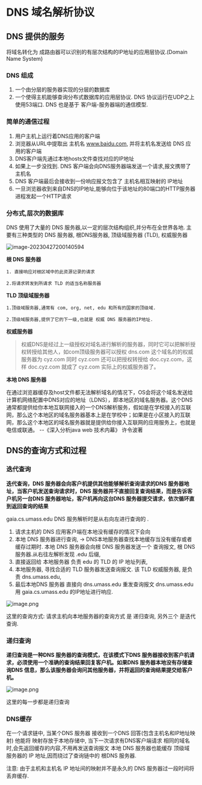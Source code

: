 # DNS 域名解析协议

## DNS 提供的服务

将域名转化为 成路由器可以识别的有层次结构的IP地址的应用层协议.(Domain Name System)
### DNS 组成

1. 一个由分层的服务器实现的分层的数据库
2. 一个使得主机能够查询分布式数据库的应用层协议.
    DNS 协议运行在UDP之上使用53端口.
    DNS 也是基于 客户端-服务器端的通信模型.

### 简单的通信过程

1. 用户主机上运行着DNS应用的客户端
2. 浏览器从URL中提取出 主机名 www.baidu.com, 并将主机名发送给 DNS 应用的客户端
3. DNS客户端先通过本地hosts文件查找对应的IP地址
4. 如果上一步没找到. DNS 客户端会向DNS服务器端发送一个请求,报文携带了主机名
5. DNS 客户端最后会接收到一份响应报文包含了 主机名相互映射的 IP地址
6. 一旦浏览器收到来自DNS的IP地址,能够向位于该地址的80端口的HTTP服务器进程发起一个HTTP请求

### 分布式,层次的数据库

DNS 使用了大量的 DNS 服务器,以一定的层次结构组织,并分布在全世界各地.
主要有三种类型的 DNS 服务器, 根DNS服务器, 顶级域服务器 (TLD), 权威服务器

![image-20230427200140594](https://cyzblog-1305365553.cos.ap-guangzhou.myqcloud.com/image-20230427200140594.png)

**根 DNS 服务器**

	1. 直接响应对根区域中的此资源记录的请求

	2.将请求转发到所请求 TLD 的适当名称服务器

**TLD 顶级域服务器**

	1.顶级域服务器,通常有 com, org, net, edu 和所有的国家的顶级域.

	2.顶级域服务器,提供了它的下一级,也就是 权威 DNS 服务器的IP地址.
**权威服务器**
>权威DNS是经过上一级授权对域名进行解析的服务器，同时它可以把解析授权转授给其他人，如com顶级服务器可以授权 dns.com 这个域名的的权威服务器为 cyz.com 同时 cyz.com 还可以把授权转授给 doc.cyz.com，这样 doc.cyz.com 就成了 cyz.com 实际上的权威服务器了。

**本地 DNS 服务器**

在通过浏览器缓存及host文件都无法解析域名的情况下，OS会将这个域名发送给计算机网络配置中DNS对应的地址（LDNS），即本地区的域名服务器。这个DNS通常都提供给你本地互联网接入的一个DNS解析服务，假如是在学校接入的互联网，那么这个本地区的域名服务器基本上是在学校中；如果是在小区接入的互联网，那么这个本地区的域名服务器就是提供给你接入互联网的应用服务上，也就是电信或联通。
--《深入分析java web 技术内幕》 许令波著

## DNS的查询方式和过程

### 迭代查询

**迭代查询，DNS 服务器会向客户机提供其他能够解析查询请求的DNS 服务器地址，当客户机发送查询请求时，DNS 服务器并不直接回复查询结果，而是告诉客户机另一台DNS 服务器地址，客户机再向这台DNS 服务器提交请求，依次循环直到返回查询的结果**


gaia.cs.umass.edu DNS 服务解析时是从右向左进行查询的 .
1.  请求主机的 DNS 应用客户端在本地没有缓存的情况下会向
2.  本地 DNS 服务器进行查询,  -> DNS本地服务器查找本地缓存当没有缓存或者缓存过期时. 本地 DNS 服务器会向根 DNS 服务器发送一个 查询报文, 根 DNS 服务器.从右往左解析发现 .edu 后缀,
3.  直接返回给 本地服务器 负责 edu 的 TLD 的 IP 地址列表,
4.  本地服务器, 寻找合适的 TLD 服务器发送查询报文. 该 TLD 权威服务器, 是负责 dns.umass.edu,
5.  最后本地DNS 服务器 直接向 dns.umass.edu 重发查询报文 dns.umass.edu 用 gaia.cs.umass.edu 的IP地址进行响应.

![image.png](https://cdn.nlark.com/yuque/0/2023/png/27950320/1682508329569-0edf8006-ab98-4832-84a3-4c8eb33dfa5b.png?x-oss-process=image%2Fresize%2Cw_497%2Climit_0)

这里的查询方式: 请求主机向本地服务器的查询方式 是 递归查询, 另外三个 是迭代查询.
### 递归查询

**递归查询是一种DNS 服务器的查询模式，在该模式下DNS 服务器接收到客户机请求，必须使用一个准确的查询结果回复客户机。如果DNS 服务器本地没有存储查询DNS 信息，那么该服务器会询问其他服务器，并将返回的查询结果提交给客户机。**

![image.png](https://cdn.nlark.com/yuque/0/2023/png/27950320/1682508355534-8af9fcb2-1313-4f80-a8c3-ab3c20e6cf2d.png?x-oss-process=image%2Fresize%2Cw_487%2Climit_0)

这里的每一步都是递归查询

### DNS缓存

在一个请求链中, 当某个DNS 服务器 接收到一个DNS 回答(包含主机名和IP地址映射) 他能将 映射存放于本地存储中, 当下一次请求有DNS客户端请求 相同的域名时,会先返回缓存的内容,不用再发送查询报文
本地 DNS 服务器也能缓存 顶级域 服务器的 IP 地址,因而绕过了查询链中的 根DNS 服务器.

注意: 由于主机和主机名 IP 地址间的映射并不是永久的 DNS 服务器过一段时间将丢弃缓存.